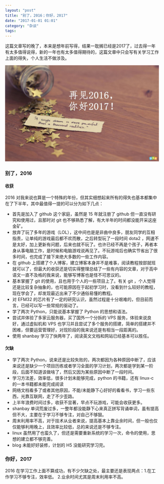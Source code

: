 ```yaml
---
layout: "post"
title: "别了，2016；你好，2017"
date: "2017-01-01 01:01"
category: "杂谈"
tags: 
---
```


这篇文章写的晚了，本来是想年前写得，结果一耽搁已经是2017了，过去得一年有太多值得说得，新的一年也有太多值得期待的，这篇文章中只会写有关学习工作上面的得失，个人生活不做涉及。

![](https://raw.githubusercontent.com/noparkinghere/noparkinghere.github.io/master/img/2017-01-01-别了，2016；你好，2017/1.jpg)
<!-- more -->


### 别了，2016

#### 收获
2016 对我来说也算是一个特殊的年份，但其实细想起来所有的得失也基本都集中在了下半年，其中最值得一提的可以分为如下几点：
- 首先是加入了 github 这个家庭，虽然是 15 年就注册了 github 但一直没有研究和使用过，且那时对 git 也不够熟悉了解，有大半年的时间都没能开采这座金矿。
- 放弃了玩了多年的游戏（LOL），这中间也是是非曲中良多，朋友同学的互相指责，让单纯的游戏最后都不欢而散，之后转型玩了一段时间 dota2 ，网速不是太好，加上更新有问题，后来也就不玩了。也许已经不再是个孩子，再者本身从事电脑工作，是时候和电脑游戏说再见了。不玩游戏后也确实节省出了很多时间，也完成了接下来绝大多数的一些工作内容。
- 在 github 上搭建了个人博客，建立博客本身并不是难事，阅读教程按部就班就可以了，但最大的收获还是切实得整理总结了一些有内容的文章，对于高中语文一直不及格的我来说，能够写博客也是怪不可思议的。
- 基本掌握了 git 的使用，且也用于个人的一些项目上了。有关 git ，个人觉得还是比较复杂抽象的，也可能原因在于起初学习时，没看到什么较好的教程，现在学会了，却发现最近出来了不少通俗易懂的教程。
- 对 EFM32 的芯片有了一定的研究认识，虽然过程是十分艰难的，但目前而言，已经可以写一些常规的驱动了。
- 学了两次 Python，只能说基本掌握了 Python 的思想和语法。
- 尝试并体验了多家云服务器，买了国外一个分拆的 VPS 服务，体验来说良好，通过虚拟机和 VPS 也学习并且尝试了多个服务的搭建，简单的搭建并不困难，但要运营管理好，对现阶段的我来说还是有相当一段距离的。
- 使用 shanbay 学习了快两年了，阅读英文文档和网站已经基本可以胜任。


#### 欠缺

- 学了两次 Python，说来还是比较失败的，两次都因为各种原因中断了，应该来说还是缺少一个项目历练或者学习全面的学习计划，两次都是学到某一阶段，后面不知道该做啥了，然后又因为某些原因中断了一段时间。
- 学习方法差，效率低，很多计划未能够完成，python 的书籍，还有 linux-c 的一本书籍都未能完成阅读
- 网络文档看多了或者其他原因，不能/未能静下心好好的看看书，学习一些东西，光靠互联网，走了不少歪路。
- 上半年浪费时间过多，收获不显著，早点不玩游戏，可能会收获更多。
- shanbay 单词荒废过多，一整年都没能静下心来真正拼写背诵单词，虽有提高但不大，主要在于学习不够专注，对自己不够狠。
- 周末利用率不高，对于技术从业者来说，提高基本上靠业余时间，但一般也仅仅能够利用晚上，且效率比较低，总的来说还是不够专注。
- linux 虽然用了也蛮久了，但还是需要重新系统的学习一次，命令的使用，思想的建立都不够完善。
- blog 未能好好装修，计划的 H5 没能研究学习完。


### 你好，2017

2016 在学习工作上面不算成功，有不少欠缺之处，最主要还是表现两点：1.在工作学习不够专注，效率低。 2.业余时间尤其是周末利用率不高。
